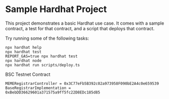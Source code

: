 # Sample Hardhat Project

This project demonstrates a basic Hardhat use case. It comes with a sample contract, a test for that contract, and a script that deploys that contract.

Try running some of the following tasks:

```shell
npx hardhat help
npx hardhat test
REPORT_GAS=true npx hardhat test
npx hardhat node
npx hardhat run scripts/deploy.ts
```

BSC Testnet Contract

```
MEMERegistrarController = 0x3C77eFb5B392c02a973958F090bE2A4c0e659539
BaseRegistrarImplementation = 0xBebDD36629601a371575a9ff5fc22D8EDc185d85
```
